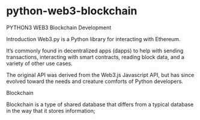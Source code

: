 # python-web3-blockchain
PYTHON3 WEB3 Blockchain Development


Introduction
Web3.py is a Python library for interacting with Ethereum.

It’s commonly found in decentralized apps (dapps) to help with sending transactions, interacting with smart contracts, reading block data, and a variety of other use cases.

The original API was derived from the Web3.js Javascript API, but has since evolved toward the needs and creature comforts of Python developers.

Blockchain

Blockchain is a type of shared database that differs from a typical database in the way that it stores information;
